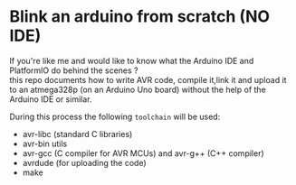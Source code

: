 # Blink an arduino from scratch (NO IDE)
If you're like me and would like to know what the Arduino IDE and PlatformIO do behind the scenes ?  
this repo documents how to write AVR code, compile it,link it and upload it to an atmega328p (on an Arduino Uno board) without the help of the Arduino IDE or similar.

During this process the following `toolchain` will be used:
- avr-libc (standard C libraries)
- avr-bin utils
- avr-gcc (C compiler for AVR MCUs) and avr-g++ (C++ compiler)
- avrdude (for uploading the code)
- make



